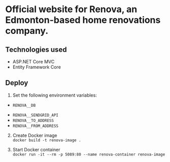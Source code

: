 # Official website for Renova, an Edmonton-based home renovations company.

## Technologies used
- ASP.NET Core MVC
- Entity Framework Core

## Deploy
1. Set the following environment variables:
- `RENOVA__DB`
<!-- "User ID=***;Password=***;Host=***;Database=***;Pooling=***;" -->
- `RENOVA__SENDGRID_API`
- `RENOVA__TO_ADDRESS`
- `RENOVA__FROM_ADDRESS`

2. Create Docker image  
`docker build -t renova-image .`

3. Start Docker container  
`docker run -it --rm -p 5089:80 --name renova-container renova-image`